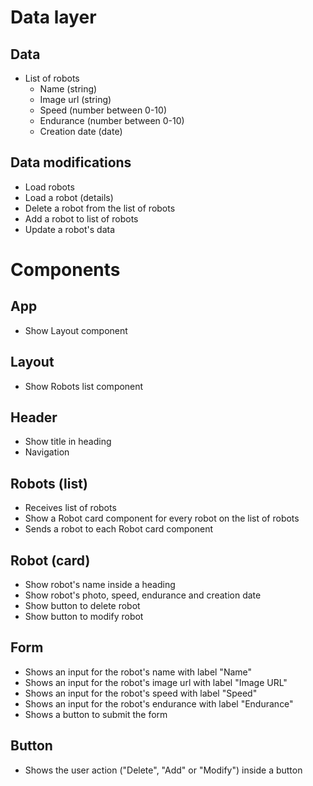 # Data layer

## Data

- List of robots
  - Name (string)
  - Image url (string)
  - Speed (number between 0-10)
  - Endurance (number between 0-10)
  - Creation date (date)

## Data modifications

- Load robots
- Load a robot (details)
- Delete a robot from the list of robots
- Add a robot to list of robots
- Update a robot's data

# Components

## App

- Show Layout component

## Layout

- Show Robots list component

## Header

- Show title in heading
- Navigation

## Robots (list)

- Receives list of robots
- Show a Robot card component for every robot on the list of robots
- Sends a robot to each Robot card component

## Robot (card)

- Show robot's name inside a heading
- Show robot's photo, speed, endurance and creation date
- Show button to delete robot
- Show button to modify robot

## Form

- Shows an input for the robot's name with label "Name"
- Shows an input for the robot's image url with label "Image URL"
- Shows an input for the robot's speed with label "Speed"
- Shows an input for the robot's endurance with label "Endurance"
- Shows a button to submit the form

## Button

- Shows the user action ("Delete", "Add" or "Modify") inside a button
